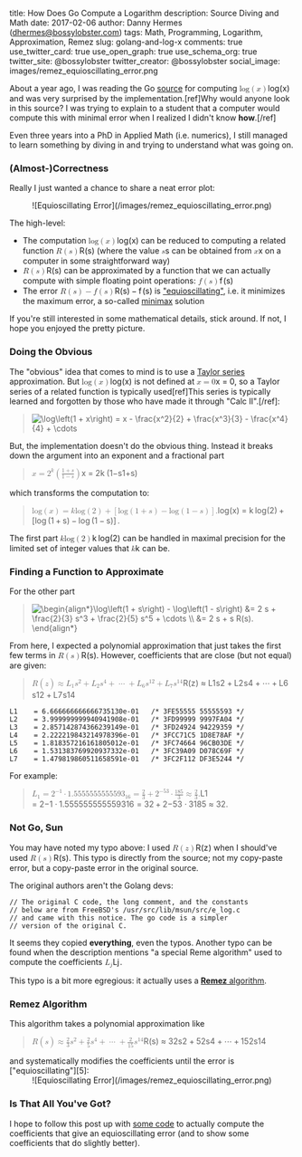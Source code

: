 title: How Does Go Compute a Logarithm
description: Source Diving and Math
date: 2017-02-06
author: Danny Hermes (dhermes@bossylobster.com)
tags: Math, Programming, Logarithm, Approximation, Remez
slug: golang-and-log-x
comments: true
use_twitter_card: true
use_open_graph: true
use_schema_org: true
twitter_site: @bossylobster
twitter_creator: @bossylobster
social_image: images/remez_equioscillating_error.png

About a year ago, I was reading the Go [source][1] for computing
<span class="katex"><span class="katex-mathml"><math><semantics><mrow><mi>log</mi><mo>&#8289;</mo><mo>(</mo><mi>x</mi><mo>)</mo></mrow><annotation encoding="application/x-tex">\log(x)</annotation></semantics></math></span><span class="katex-html" aria-hidden="true"><span class="base"><span class="strut" style="height:1em;vertical-align:-0.25em;"></span><span class="mop">lo<span style="margin-right:0.01389em;">g</span></span><span class="mopen">(</span><span class="mord mathit">x</span><span class="mclose">)</span></span></span></span> and was very surprised by the
implementation.[ref]Why would anyone look in this source? I was
trying to explain to a student that a computer would compute
this with minimal error when I realized I didn't know **how**.[/ref]

Even three years into a PhD in Applied Math (i.e. numerics), I still
managed to learn something by diving in and trying to understand what
was going on.

### (Almost-)Correctness

Really I just wanted a chance to share a neat error plot:

<div markdown="1" style="text-align: center;">
  ![Equioscillating Error](/images/remez_equioscillating_error.png)
</div>

The high-level:

- The computation <span class="katex"><span class="katex-mathml"><math><semantics><mrow><mi>log</mi><mo>&#8289;</mo><mo>(</mo><mi>x</mi><mo>)</mo></mrow><annotation encoding="application/x-tex">\log(x)</annotation></semantics></math></span><span class="katex-html" aria-hidden="true"><span class="base"><span class="strut" style="height:1em;vertical-align:-0.25em;"></span><span class="mop">lo<span style="margin-right:0.01389em;">g</span></span><span class="mopen">(</span><span class="mord mathit">x</span><span class="mclose">)</span></span></span></span> can be
  reduced to computing a related function <span class="katex"><span class="katex-mathml"><math><semantics><mrow><mi>R</mi><mo>(</mo><mi>s</mi><mo>)</mo></mrow><annotation encoding="application/x-tex">R(s)</annotation></semantics></math></span><span class="katex-html" aria-hidden="true"><span class="base"><span class="strut" style="height:1em;vertical-align:-0.25em;"></span><span class="mord mathit" style="margin-right:0.00773em;">R</span><span class="mopen">(</span><span class="mord mathit">s</span><span class="mclose">)</span></span></span></span>
  (where the value <span class="katex"><span class="katex-mathml"><math><semantics><mrow><mi>s</mi></mrow><annotation encoding="application/x-tex">s</annotation></semantics></math></span><span class="katex-html" aria-hidden="true"><span class="base"><span class="strut" style="height:0.43056em;vertical-align:0em;"></span><span class="mord mathit">s</span></span></span></span> can be obtained from
  <span class="katex"><span class="katex-mathml"><math><semantics><mrow><mi>x</mi></mrow><annotation encoding="application/x-tex">x</annotation></semantics></math></span><span class="katex-html" aria-hidden="true"><span class="base"><span class="strut" style="height:0.43056em;vertical-align:0em;"></span><span class="mord mathit">x</span></span></span></span> on a computer in some straightforward way)
- <span class="katex"><span class="katex-mathml"><math><semantics><mrow><mi>R</mi><mo>(</mo><mi>s</mi><mo>)</mo></mrow><annotation encoding="application/x-tex">R(s)</annotation></semantics></math></span><span class="katex-html" aria-hidden="true"><span class="base"><span class="strut" style="height:1em;vertical-align:-0.25em;"></span><span class="mord mathit" style="margin-right:0.00773em;">R</span><span class="mopen">(</span><span class="mord mathit">s</span><span class="mclose">)</span></span></span></span> can be approximated by a function that
  we can actually compute with simple floating point operations:
  <span class="katex"><span class="katex-mathml"><math><semantics><mrow><mi>f</mi><mo>(</mo><mi>s</mi><mo>)</mo></mrow><annotation encoding="application/x-tex">f(s)</annotation></semantics></math></span><span class="katex-html" aria-hidden="true"><span class="base"><span class="strut" style="height:1em;vertical-align:-0.25em;"></span><span class="mord mathit" style="margin-right:0.10764em;">f</span><span class="mopen">(</span><span class="mord mathit">s</span><span class="mclose">)</span></span></span></span>
- The error <span class="katex"><span class="katex-mathml"><math><semantics><mrow><mi>R</mi><mo>(</mo><mi>s</mi><mo>)</mo><mo>&#8722;</mo><mi>f</mi><mo>(</mo><mi>s</mi><mo>)</mo></mrow><annotation encoding="application/x-tex">R(s) - f(s)</annotation></semantics></math></span><span class="katex-html" aria-hidden="true"><span class="base"><span class="strut" style="height:1em;vertical-align:-0.25em;"></span><span class="mord mathit" style="margin-right:0.00773em;">R</span><span class="mopen">(</span><span class="mord mathit">s</span><span class="mclose">)</span><span class="mspace" style="margin-right:0.2222222222222222em;"></span><span class="mbin">&#8722;</span><span class="mspace" style="margin-right:0.2222222222222222em;"></span></span><span class="base"><span class="strut" style="height:1em;vertical-align:-0.25em;"></span><span class="mord mathit" style="margin-right:0.10764em;">f</span><span class="mopen">(</span><span class="mord mathit">s</span><span class="mclose">)</span></span></span></span> is ["equioscillating"][5],
  i.e. it minimizes the maximum error, a so-called
  [minimax][4] solution

If you're still interested in some mathematical details, stick
around. If not, I hope you enjoyed the pretty picture.

### Doing the Obvious

The "obvious" idea that comes to mind is to use a [Taylor series][2]
approximation. But <span class="katex"><span class="katex-mathml"><math><semantics><mrow><mi>log</mi><mo>&#8289;</mo><mo>(</mo><mi>x</mi><mo>)</mo></mrow><annotation encoding="application/x-tex">\log(x)</annotation></semantics></math></span><span class="katex-html" aria-hidden="true"><span class="base"><span class="strut" style="height:1em;vertical-align:-0.25em;"></span><span class="mop">lo<span style="margin-right:0.01389em;">g</span></span><span class="mopen">(</span><span class="mord mathit">x</span><span class="mclose">)</span></span></span></span> is not defined at
<span class="katex"><span class="katex-mathml"><math><semantics><mrow><mi>x</mi><mo>=</mo><mn>0</mn></mrow><annotation encoding="application/x-tex">x = 0</annotation></semantics></math></span><span class="katex-html" aria-hidden="true"><span class="base"><span class="strut" style="height:0.43056em;vertical-align:0em;"></span><span class="mord mathit">x</span><span class="mspace" style="margin-right:0.2777777777777778em;"></span><span class="mrel">=</span><span class="mspace" style="margin-right:0.2777777777777778em;"></span></span><span class="base"><span class="strut" style="height:0.64444em;vertical-align:0em;"></span><span class="mord">0</span></span></span></span>, so a Taylor series of a related function is
typically used[ref]This series is typically learned and forgotten by
those who have made it through "Calc II".[/ref]:

<blockquote class="latex-img"><img src="/latex_images/89.png" alt="\log\left(1 + x\right) = x - \frac{x^2}{2} + \frac{x^3}{3} - \frac{x^4}{4} + \cdots" class="latex-img"></img></blockquote>

But, the implementation doesn't do the obvious thing. Instead
it breaks down the argument into an exponent and a fractional part

<div class="katex-elt"><blockquote>
<span class="katex"><span class="katex-mathml"><math><semantics><mrow><mi>x</mi><mo>=</mo><msup><mn>2</mn><mi>k</mi></msup><mrow><mo fence="true">(</mo><mfrac><mrow><mn>1</mn><mo>+</mo><mi>s</mi></mrow><mrow><mn>1</mn><mo>&#8722;</mo><mi>s</mi></mrow></mfrac><mo fence="true">)</mo></mrow></mrow><annotation encoding="application/x-tex">x = 2^k \left(\frac{1 + s}{1 - s}\right)</annotation></semantics></math></span><span class="katex-html" aria-hidden="true"><span class="base"><span class="strut" style="height:0.43056em;vertical-align:0em;"></span><span class="mord mathit">x</span><span class="mspace" style="margin-right:0.2777777777777778em;"></span><span class="mrel">=</span><span class="mspace" style="margin-right:0.2777777777777778em;"></span></span><span class="base"><span class="strut" style="height:1.253331em;vertical-align:-0.403331em;"></span><span class="mord"><span class="mord">2</span><span class="msupsub"><span class="vlist-t"><span class="vlist-r"><span class="vlist" style="height:0.849108em;"><span style="top:-3.063em;margin-right:0.05em;"><span class="pstrut" style="height:2.7em;"></span><span class="sizing reset-size6 size3 mtight"><span class="mord mathit mtight" style="margin-right:0.03148em;">k</span></span></span></span></span></span></span></span><span class="mspace" style="margin-right:0.16666666666666666em;"></span><span class="minner"><span class="mopen delimcenter" style="top:0em;"><span class="delimsizing size1">(</span></span><span class="mord"><span class="mopen nulldelimiter"></span><span class="mfrac"><span class="vlist-t vlist-t2"><span class="vlist-r"><span class="vlist" style="height:0.845108em;"><span style="top:-2.655em;"><span class="pstrut" style="height:3em;"></span><span class="sizing reset-size6 size3 mtight"><span class="mord mtight"><span class="mord mtight">1</span><span class="mbin mtight">&#8722;</span><span class="mord mathit mtight">s</span></span></span></span><span style="top:-3.23em;"><span class="pstrut" style="height:3em;"></span><span class="frac-line" style="border-bottom-width:0.04em;"></span></span><span style="top:-3.394em;"><span class="pstrut" style="height:3em;"></span><span class="sizing reset-size6 size3 mtight"><span class="mord mtight"><span class="mord mtight">1</span><span class="mbin mtight">+</span><span class="mord mathit mtight">s</span></span></span></span></span><span class="vlist-s">&#8203;</span></span><span class="vlist-r"><span class="vlist" style="height:0.403331em;"><span></span></span></span></span></span><span class="mclose nulldelimiter"></span></span><span class="mclose delimcenter" style="top:0em;"><span class="delimsizing size1">)</span></span></span></span></span></span>
</blockquote></div>

which transforms the computation to:

<div class="katex-elt"><blockquote>
<span class="katex"><span class="katex-mathml"><math><semantics><mrow><mi>log</mi><mo>&#8289;</mo><mo>(</mo><mi>x</mi><mo>)</mo><mo>=</mo><mi>k</mi><mi>log</mi><mo>&#8289;</mo><mo>(</mo><mn>2</mn><mo>)</mo><mo>+</mo><mrow><mo fence="true">[</mo><mi>log</mi><mo>&#8289;</mo><mrow><mo fence="true">(</mo><mn>1</mn><mo>+</mo><mi>s</mi><mo fence="true">)</mo></mrow><mo>&#8722;</mo><mi>log</mi><mo>&#8289;</mo><mrow><mo fence="true">(</mo><mn>1</mn><mo>&#8722;</mo><mi>s</mi><mo fence="true">)</mo></mrow><mo fence="true">]</mo></mrow><mi mathvariant="normal">.</mi></mrow><annotation encoding="application/x-tex">\log(x) = k \log(2) + \left[\log\left(1 + s\right) - \log\left(1 - s\right)\right].</annotation></semantics></math></span><span class="katex-html" aria-hidden="true"><span class="base"><span class="strut" style="height:1em;vertical-align:-0.25em;"></span><span class="mop">lo<span style="margin-right:0.01389em;">g</span></span><span class="mopen">(</span><span class="mord mathit">x</span><span class="mclose">)</span><span class="mspace" style="margin-right:0.2777777777777778em;"></span><span class="mrel">=</span><span class="mspace" style="margin-right:0.2777777777777778em;"></span></span><span class="base"><span class="strut" style="height:1em;vertical-align:-0.25em;"></span><span class="mord mathit" style="margin-right:0.03148em;">k</span><span class="mspace" style="margin-right:0.16666666666666666em;"></span><span class="mop">lo<span style="margin-right:0.01389em;">g</span></span><span class="mopen">(</span><span class="mord">2</span><span class="mclose">)</span><span class="mspace" style="margin-right:0.2222222222222222em;"></span><span class="mbin">+</span><span class="mspace" style="margin-right:0.2222222222222222em;"></span></span><span class="base"><span class="strut" style="height:1em;vertical-align:-0.25em;"></span><span class="minner"><span class="mopen delimcenter" style="top:0em;">[</span><span class="mop">lo<span style="margin-right:0.01389em;">g</span></span><span class="mspace" style="margin-right:0.16666666666666666em;"></span><span class="minner"><span class="mopen delimcenter" style="top:0em;">(</span><span class="mord">1</span><span class="mspace" style="margin-right:0.2222222222222222em;"></span><span class="mbin">+</span><span class="mspace" style="margin-right:0.2222222222222222em;"></span><span class="mord mathit">s</span><span class="mclose delimcenter" style="top:0em;">)</span></span><span class="mspace" style="margin-right:0.2222222222222222em;"></span><span class="mbin">&#8722;</span><span class="mspace" style="margin-right:0.2222222222222222em;"></span><span class="mop">lo<span style="margin-right:0.01389em;">g</span></span><span class="mspace" style="margin-right:0.16666666666666666em;"></span><span class="minner"><span class="mopen delimcenter" style="top:0em;">(</span><span class="mord">1</span><span class="mspace" style="margin-right:0.2222222222222222em;"></span><span class="mbin">&#8722;</span><span class="mspace" style="margin-right:0.2222222222222222em;"></span><span class="mord mathit">s</span><span class="mclose delimcenter" style="top:0em;">)</span></span><span class="mclose delimcenter" style="top:0em;">]</span></span><span class="mspace" style="margin-right:0.16666666666666666em;"></span><span class="mord">.</span></span></span></span>
</blockquote></div>

The first part <span class="katex"><span class="katex-mathml"><math><semantics><mrow><mi>k</mi><mi>log</mi><mo>&#8289;</mo><mo>(</mo><mn>2</mn><mo>)</mo></mrow><annotation encoding="application/x-tex">k \log(2)</annotation></semantics></math></span><span class="katex-html" aria-hidden="true"><span class="base"><span class="strut" style="height:1em;vertical-align:-0.25em;"></span><span class="mord mathit" style="margin-right:0.03148em;">k</span><span class="mspace" style="margin-right:0.16666666666666666em;"></span><span class="mop">lo<span style="margin-right:0.01389em;">g</span></span><span class="mopen">(</span><span class="mord">2</span><span class="mclose">)</span></span></span></span> can be handled in maximal
precision for the limited set of integer values that <span class="katex"><span class="katex-mathml"><math><semantics><mrow><mi>k</mi></mrow><annotation encoding="application/x-tex">k</annotation></semantics></math></span><span class="katex-html" aria-hidden="true"><span class="base"><span class="strut" style="height:0.69444em;vertical-align:0em;"></span><span class="mord mathit" style="margin-right:0.03148em;">k</span></span></span></span>
can be.

### Finding a Function to Approximate

For the other part

<blockquote class="latex-img"><img src="/latex_images/90.png" alt="\begin{align*}\log\left(1 + s\right) - \log\left(1 - s\right) &= 2 s + \frac{2}{3} s^3 + \frac{2}{5} s^5 + \cdots \\ &= 2 s + s R(s). \end{align*}" class="latex-img"></img></blockquote>

From here, I expected a polynomial approximation that just takes the first
few terms in <span class="katex"><span class="katex-mathml"><math><semantics><mrow><mi>R</mi><mo>(</mo><mi>s</mi><mo>)</mo></mrow><annotation encoding="application/x-tex">R(s)</annotation></semantics></math></span><span class="katex-html" aria-hidden="true"><span class="base"><span class="strut" style="height:1em;vertical-align:-0.25em;"></span><span class="mord mathit" style="margin-right:0.00773em;">R</span><span class="mopen">(</span><span class="mord mathit">s</span><span class="mclose">)</span></span></span></span>.
However, coefficients that are close (but not equal) are given:

<div class="katex-elt"><blockquote>
<span class="katex"><span class="katex-mathml"><math><semantics><mrow><mi>R</mi><mo>(</mo><mi>z</mi><mo>)</mo><mo>&#8776;</mo><msub><mi>L</mi><mn>1</mn></msub><msup><mi>s</mi><mn>2</mn></msup><mo>+</mo><msub><mi>L</mi><mn>2</mn></msub><msup><mi>s</mi><mn>4</mn></msup><mo>+</mo><mo>&#8943;</mo><mo>+</mo><msub><mi>L</mi><mn>6</mn></msub><msup><mi>s</mi><mn>12</mn></msup><mo>+</mo><msub><mi>L</mi><mn>7</mn></msub><msup><mi>s</mi><mn>14</mn></msup></mrow><annotation encoding="application/x-tex">R(z) \approx L_1 s^2 + L_2 s^4 + \cdots + L_6 s^{12} + L_7 s^{14}</annotation></semantics></math></span><span class="katex-html" aria-hidden="true"><span class="base"><span class="strut" style="height:1em;vertical-align:-0.25em;"></span><span class="mord mathit" style="margin-right:0.00773em;">R</span><span class="mopen">(</span><span class="mord mathit" style="margin-right:0.04398em;">z</span><span class="mclose">)</span><span class="mspace" style="margin-right:0.2777777777777778em;"></span><span class="mrel">&#8776;</span><span class="mspace" style="margin-right:0.2777777777777778em;"></span></span><span class="base"><span class="strut" style="height:0.964108em;vertical-align:-0.15em;"></span><span class="mord"><span class="mord mathit">L</span><span class="msupsub"><span class="vlist-t vlist-t2"><span class="vlist-r"><span class="vlist" style="height:0.30110799999999993em;"><span style="top:-2.5500000000000003em;margin-left:0em;margin-right:0.05em;"><span class="pstrut" style="height:2.7em;"></span><span class="sizing reset-size6 size3 mtight"><span class="mord mtight">1</span></span></span></span><span class="vlist-s">&#8203;</span></span><span class="vlist-r"><span class="vlist" style="height:0.15em;"><span></span></span></span></span></span></span><span class="mord"><span class="mord mathit">s</span><span class="msupsub"><span class="vlist-t"><span class="vlist-r"><span class="vlist" style="height:0.8141079999999999em;"><span style="top:-3.063em;margin-right:0.05em;"><span class="pstrut" style="height:2.7em;"></span><span class="sizing reset-size6 size3 mtight"><span class="mord mtight">2</span></span></span></span></span></span></span></span><span class="mspace" style="margin-right:0.2222222222222222em;"></span><span class="mbin">+</span><span class="mspace" style="margin-right:0.2222222222222222em;"></span></span><span class="base"><span class="strut" style="height:0.964108em;vertical-align:-0.15em;"></span><span class="mord"><span class="mord mathit">L</span><span class="msupsub"><span class="vlist-t vlist-t2"><span class="vlist-r"><span class="vlist" style="height:0.30110799999999993em;"><span style="top:-2.5500000000000003em;margin-left:0em;margin-right:0.05em;"><span class="pstrut" style="height:2.7em;"></span><span class="sizing reset-size6 size3 mtight"><span class="mord mtight">2</span></span></span></span><span class="vlist-s">&#8203;</span></span><span class="vlist-r"><span class="vlist" style="height:0.15em;"><span></span></span></span></span></span></span><span class="mord"><span class="mord mathit">s</span><span class="msupsub"><span class="vlist-t"><span class="vlist-r"><span class="vlist" style="height:0.8141079999999999em;"><span style="top:-3.063em;margin-right:0.05em;"><span class="pstrut" style="height:2.7em;"></span><span class="sizing reset-size6 size3 mtight"><span class="mord mtight">4</span></span></span></span></span></span></span></span><span class="mspace" style="margin-right:0.2222222222222222em;"></span><span class="mbin">+</span><span class="mspace" style="margin-right:0.2222222222222222em;"></span></span><span class="base"><span class="strut" style="height:0.66666em;vertical-align:-0.08333em;"></span><span class="minner">&#8943;</span><span class="mspace" style="margin-right:0.2222222222222222em;"></span><span class="mbin">+</span><span class="mspace" style="margin-right:0.2222222222222222em;"></span></span><span class="base"><span class="strut" style="height:0.964108em;vertical-align:-0.15em;"></span><span class="mord"><span class="mord mathit">L</span><span class="msupsub"><span class="vlist-t vlist-t2"><span class="vlist-r"><span class="vlist" style="height:0.30110799999999993em;"><span style="top:-2.5500000000000003em;margin-left:0em;margin-right:0.05em;"><span class="pstrut" style="height:2.7em;"></span><span class="sizing reset-size6 size3 mtight"><span class="mord mtight">6</span></span></span></span><span class="vlist-s">&#8203;</span></span><span class="vlist-r"><span class="vlist" style="height:0.15em;"><span></span></span></span></span></span></span><span class="mord"><span class="mord mathit">s</span><span class="msupsub"><span class="vlist-t"><span class="vlist-r"><span class="vlist" style="height:0.8141079999999999em;"><span style="top:-3.063em;margin-right:0.05em;"><span class="pstrut" style="height:2.7em;"></span><span class="sizing reset-size6 size3 mtight"><span class="mord mtight"><span class="mord mtight">1</span><span class="mord mtight">2</span></span></span></span></span></span></span></span></span><span class="mspace" style="margin-right:0.2222222222222222em;"></span><span class="mbin">+</span><span class="mspace" style="margin-right:0.2222222222222222em;"></span></span><span class="base"><span class="strut" style="height:0.964108em;vertical-align:-0.15em;"></span><span class="mord"><span class="mord mathit">L</span><span class="msupsub"><span class="vlist-t vlist-t2"><span class="vlist-r"><span class="vlist" style="height:0.30110799999999993em;"><span style="top:-2.5500000000000003em;margin-left:0em;margin-right:0.05em;"><span class="pstrut" style="height:2.7em;"></span><span class="sizing reset-size6 size3 mtight"><span class="mord mtight">7</span></span></span></span><span class="vlist-s">&#8203;</span></span><span class="vlist-r"><span class="vlist" style="height:0.15em;"><span></span></span></span></span></span></span><span class="mord"><span class="mord mathit">s</span><span class="msupsub"><span class="vlist-t"><span class="vlist-r"><span class="vlist" style="height:0.8141079999999999em;"><span style="top:-3.063em;margin-right:0.05em;"><span class="pstrut" style="height:2.7em;"></span><span class="sizing reset-size6 size3 mtight"><span class="mord mtight"><span class="mord mtight">1</span><span class="mord mtight">4</span></span></span></span></span></span></span></span></span></span></span></span>
</blockquote></div>

```
L1    = 6.666666666666735130e-01   /* 3FE55555 55555593 */
L2    = 3.999999999940941908e-01   /* 3FD99999 9997FA04 */
L3    = 2.857142874366239149e-01   /* 3FD24924 94229359 */
L4    = 2.222219843214978396e-01   /* 3FCC71C5 1D8E78AF */
L5    = 1.818357216161805012e-01   /* 3FC74664 96CB03DE */
L6    = 1.531383769920937332e-01   /* 3FC39A09 D078C69F */
L7    = 1.479819860511658591e-01   /* 3FC2F112 DF3E5244 */
```

For example:
<div class="katex-elt"><blockquote>
<span class="katex"><span class="katex-mathml"><math><semantics><mrow><msub><mi>L</mi><mn>1</mn></msub><mo>=</mo><msup><mn>2</mn><mrow><mo>&#8722;</mo><mn>1</mn></mrow></msup><mo>&#8901;</mo><mn>1.555555555559</mn><msub><mn>3</mn><mn>16</mn></msub><mo>=</mo><mfrac><mn>2</mn><mn>3</mn></mfrac><mo>+</mo><msup><mn>2</mn><mrow><mo>&#8722;</mo><mn>53</mn></mrow></msup><mo>&#8901;</mo><mfrac><mn>185</mn><mn>3</mn></mfrac><mo>&#8776;</mo><mfrac><mn>2</mn><mn>3</mn></mfrac><mi mathvariant="normal">.</mi></mrow><annotation encoding="application/x-tex">L_1 = 2^{-1} \cdot 1.5555555555593_{16} = \frac{2}{3} + 2^{-53} \cdot \frac{185}{3} \approx \frac{2}{3}.</annotation></semantics></math></span><span class="katex-html" aria-hidden="true"><span class="base"><span class="strut" style="height:0.83333em;vertical-align:-0.15em;"></span><span class="mord"><span class="mord mathit">L</span><span class="msupsub"><span class="vlist-t vlist-t2"><span class="vlist-r"><span class="vlist" style="height:0.30110799999999993em;"><span style="top:-2.5500000000000003em;margin-left:0em;margin-right:0.05em;"><span class="pstrut" style="height:2.7em;"></span><span class="sizing reset-size6 size3 mtight"><span class="mord mtight">1</span></span></span></span><span class="vlist-s">&#8203;</span></span><span class="vlist-r"><span class="vlist" style="height:0.15em;"><span></span></span></span></span></span></span><span class="mspace" style="margin-right:0.2777777777777778em;"></span><span class="mrel">=</span><span class="mspace" style="margin-right:0.2777777777777778em;"></span></span><span class="base"><span class="strut" style="height:0.8141079999999999em;vertical-align:0em;"></span><span class="mord"><span class="mord">2</span><span class="msupsub"><span class="vlist-t"><span class="vlist-r"><span class="vlist" style="height:0.8141079999999999em;"><span style="top:-3.063em;margin-right:0.05em;"><span class="pstrut" style="height:2.7em;"></span><span class="sizing reset-size6 size3 mtight"><span class="mord mtight"><span class="mord mtight">&#8722;</span><span class="mord mtight">1</span></span></span></span></span></span></span></span></span><span class="mspace" style="margin-right:0.2222222222222222em;"></span><span class="mbin">&#8901;</span><span class="mspace" style="margin-right:0.2222222222222222em;"></span></span><span class="base"><span class="strut" style="height:0.79444em;vertical-align:-0.15em;"></span><span class="mord">1</span><span class="mord">.</span><span class="mord">5</span><span class="mord">5</span><span class="mord">5</span><span class="mord">5</span><span class="mord">5</span><span class="mord">5</span><span class="mord">5</span><span class="mord">5</span><span class="mord">5</span><span class="mord">5</span><span class="mord">5</span><span class="mord">9</span><span class="mord"><span class="mord">3</span><span class="msupsub"><span class="vlist-t vlist-t2"><span class="vlist-r"><span class="vlist" style="height:0.30110799999999993em;"><span style="top:-2.5500000000000003em;margin-left:0em;margin-right:0.05em;"><span class="pstrut" style="height:2.7em;"></span><span class="sizing reset-size6 size3 mtight"><span class="mord mtight"><span class="mord mtight">1</span><span class="mord mtight">6</span></span></span></span></span><span class="vlist-s">&#8203;</span></span><span class="vlist-r"><span class="vlist" style="height:0.15em;"><span></span></span></span></span></span></span><span class="mspace" style="margin-right:0.2777777777777778em;"></span><span class="mrel">=</span><span class="mspace" style="margin-right:0.2777777777777778em;"></span></span><span class="base"><span class="strut" style="height:1.190108em;vertical-align:-0.345em;"></span><span class="mord"><span class="mopen nulldelimiter"></span><span class="mfrac"><span class="vlist-t vlist-t2"><span class="vlist-r"><span class="vlist" style="height:0.845108em;"><span style="top:-2.6550000000000002em;"><span class="pstrut" style="height:3em;"></span><span class="sizing reset-size6 size3 mtight"><span class="mord mtight"><span class="mord mtight">3</span></span></span></span><span style="top:-3.23em;"><span class="pstrut" style="height:3em;"></span><span class="frac-line" style="border-bottom-width:0.04em;"></span></span><span style="top:-3.394em;"><span class="pstrut" style="height:3em;"></span><span class="sizing reset-size6 size3 mtight"><span class="mord mtight"><span class="mord mtight">2</span></span></span></span></span><span class="vlist-s">&#8203;</span></span><span class="vlist-r"><span class="vlist" style="height:0.345em;"><span></span></span></span></span></span><span class="mclose nulldelimiter"></span></span><span class="mspace" style="margin-right:0.2222222222222222em;"></span><span class="mbin">+</span><span class="mspace" style="margin-right:0.2222222222222222em;"></span></span><span class="base"><span class="strut" style="height:0.8141079999999999em;vertical-align:0em;"></span><span class="mord"><span class="mord">2</span><span class="msupsub"><span class="vlist-t"><span class="vlist-r"><span class="vlist" style="height:0.8141079999999999em;"><span style="top:-3.063em;margin-right:0.05em;"><span class="pstrut" style="height:2.7em;"></span><span class="sizing reset-size6 size3 mtight"><span class="mord mtight"><span class="mord mtight">&#8722;</span><span class="mord mtight">5</span><span class="mord mtight">3</span></span></span></span></span></span></span></span></span><span class="mspace" style="margin-right:0.2222222222222222em;"></span><span class="mbin">&#8901;</span><span class="mspace" style="margin-right:0.2222222222222222em;"></span></span><span class="base"><span class="strut" style="height:1.190108em;vertical-align:-0.345em;"></span><span class="mord"><span class="mopen nulldelimiter"></span><span class="mfrac"><span class="vlist-t vlist-t2"><span class="vlist-r"><span class="vlist" style="height:0.845108em;"><span style="top:-2.6550000000000002em;"><span class="pstrut" style="height:3em;"></span><span class="sizing reset-size6 size3 mtight"><span class="mord mtight"><span class="mord mtight">3</span></span></span></span><span style="top:-3.23em;"><span class="pstrut" style="height:3em;"></span><span class="frac-line" style="border-bottom-width:0.04em;"></span></span><span style="top:-3.394em;"><span class="pstrut" style="height:3em;"></span><span class="sizing reset-size6 size3 mtight"><span class="mord mtight"><span class="mord mtight">1</span><span class="mord mtight">8</span><span class="mord mtight">5</span></span></span></span></span><span class="vlist-s">&#8203;</span></span><span class="vlist-r"><span class="vlist" style="height:0.345em;"><span></span></span></span></span></span><span class="mclose nulldelimiter"></span></span><span class="mspace" style="margin-right:0.2777777777777778em;"></span><span class="mrel">&#8776;</span><span class="mspace" style="margin-right:0.2777777777777778em;"></span></span><span class="base"><span class="strut" style="height:1.190108em;vertical-align:-0.345em;"></span><span class="mord"><span class="mopen nulldelimiter"></span><span class="mfrac"><span class="vlist-t vlist-t2"><span class="vlist-r"><span class="vlist" style="height:0.845108em;"><span style="top:-2.6550000000000002em;"><span class="pstrut" style="height:3em;"></span><span class="sizing reset-size6 size3 mtight"><span class="mord mtight"><span class="mord mtight">3</span></span></span></span><span style="top:-3.23em;"><span class="pstrut" style="height:3em;"></span><span class="frac-line" style="border-bottom-width:0.04em;"></span></span><span style="top:-3.394em;"><span class="pstrut" style="height:3em;"></span><span class="sizing reset-size6 size3 mtight"><span class="mord mtight"><span class="mord mtight">2</span></span></span></span></span><span class="vlist-s">&#8203;</span></span><span class="vlist-r"><span class="vlist" style="height:0.345em;"><span></span></span></span></span></span><span class="mclose nulldelimiter"></span></span><span class="mord">.</span></span></span></span>
</blockquote></div>

### Not Go, Sun

You may have noted my typo above: I used <span class="katex"><span class="katex-mathml"><math><semantics><mrow><mi>R</mi><mo>(</mo><mi>z</mi><mo>)</mo></mrow><annotation encoding="application/x-tex">R(z)</annotation></semantics></math></span><span class="katex-html" aria-hidden="true"><span class="base"><span class="strut" style="height:1em;vertical-align:-0.25em;"></span><span class="mord mathit" style="margin-right:0.00773em;">R</span><span class="mopen">(</span><span class="mord mathit" style="margin-right:0.04398em;">z</span><span class="mclose">)</span></span></span></span>
when I should've used <span class="katex"><span class="katex-mathml"><math><semantics><mrow><mi>R</mi><mo>(</mo><mi>s</mi><mo>)</mo></mrow><annotation encoding="application/x-tex">R(s)</annotation></semantics></math></span><span class="katex-html" aria-hidden="true"><span class="base"><span class="strut" style="height:1em;vertical-align:-0.25em;"></span><span class="mord mathit" style="margin-right:0.00773em;">R</span><span class="mopen">(</span><span class="mord mathit">s</span><span class="mclose">)</span></span></span></span>. This typo is
directly from the source; not my copy-paste error, but a
copy-paste error in the original source.

The original authors aren't the Golang devs:

```
// The original C code, the long comment, and the constants
// below are from FreeBSD's /usr/src/lib/msun/src/e_log.c
// and came with this notice. The go code is a simpler
// version of the original C.
```

It seems they copied **everything**, even the typos. Another
typo can be found when the description mentions
"a special Reme algorithm" used to compute the coefficients
<span class="katex"><span class="katex-mathml"><math><semantics><mrow><msub><mi>L</mi><mi>j</mi></msub></mrow><annotation encoding="application/x-tex">L_j</annotation></semantics></math></span><span class="katex-html" aria-hidden="true"><span class="base"><span class="strut" style="height:0.969438em;vertical-align:-0.286108em;"></span><span class="mord"><span class="mord mathit">L</span><span class="msupsub"><span class="vlist-t vlist-t2"><span class="vlist-r"><span class="vlist" style="height:0.311664em;"><span style="top:-2.5500000000000003em;margin-left:0em;margin-right:0.05em;"><span class="pstrut" style="height:2.7em;"></span><span class="sizing reset-size6 size3 mtight"><span class="mord mathit mtight" style="margin-right:0.05724em;">j</span></span></span></span><span class="vlist-s">&#8203;</span></span><span class="vlist-r"><span class="vlist" style="height:0.286108em;"><span></span></span></span></span></span></span></span></span></span>.

This typo is a bit more egregious: it actually uses a
[**Remez** algorithm][3].

### Remez Algorithm

This algorithm takes a polynomial approximation like
<div class="katex-elt"><blockquote>
<span class="katex"><span class="katex-mathml"><math><semantics><mrow><mi>R</mi><mo>(</mo><mi>s</mi><mo>)</mo><mo>&#8776;</mo><mfrac><mn>2</mn><mn>3</mn></mfrac><msup><mi>s</mi><mn>2</mn></msup><mo>+</mo><mfrac><mn>2</mn><mn>5</mn></mfrac><msup><mi>s</mi><mn>4</mn></msup><mo>+</mo><mo>&#8943;</mo><mo>+</mo><mfrac><mn>2</mn><mn>15</mn></mfrac><msup><mi>s</mi><mn>14</mn></msup></mrow><annotation encoding="application/x-tex">R(s) \approx \frac{2}{3} s^2 + \frac{2}{5} s^4 + \cdots + \frac{2}{15} s^{14}</annotation></semantics></math></span><span class="katex-html" aria-hidden="true"><span class="base"><span class="strut" style="height:1em;vertical-align:-0.25em;"></span><span class="mord mathit" style="margin-right:0.00773em;">R</span><span class="mopen">(</span><span class="mord mathit">s</span><span class="mclose">)</span><span class="mspace" style="margin-right:0.2777777777777778em;"></span><span class="mrel">&#8776;</span><span class="mspace" style="margin-right:0.2777777777777778em;"></span></span><span class="base"><span class="strut" style="height:1.190108em;vertical-align:-0.345em;"></span><span class="mord"><span class="mopen nulldelimiter"></span><span class="mfrac"><span class="vlist-t vlist-t2"><span class="vlist-r"><span class="vlist" style="height:0.845108em;"><span style="top:-2.6550000000000002em;"><span class="pstrut" style="height:3em;"></span><span class="sizing reset-size6 size3 mtight"><span class="mord mtight"><span class="mord mtight">3</span></span></span></span><span style="top:-3.23em;"><span class="pstrut" style="height:3em;"></span><span class="frac-line" style="border-bottom-width:0.04em;"></span></span><span style="top:-3.394em;"><span class="pstrut" style="height:3em;"></span><span class="sizing reset-size6 size3 mtight"><span class="mord mtight"><span class="mord mtight">2</span></span></span></span></span><span class="vlist-s">&#8203;</span></span><span class="vlist-r"><span class="vlist" style="height:0.345em;"><span></span></span></span></span></span><span class="mclose nulldelimiter"></span></span><span class="mord"><span class="mord mathit">s</span><span class="msupsub"><span class="vlist-t"><span class="vlist-r"><span class="vlist" style="height:0.8141079999999999em;"><span style="top:-3.063em;margin-right:0.05em;"><span class="pstrut" style="height:2.7em;"></span><span class="sizing reset-size6 size3 mtight"><span class="mord mtight">2</span></span></span></span></span></span></span></span><span class="mspace" style="margin-right:0.2222222222222222em;"></span><span class="mbin">+</span><span class="mspace" style="margin-right:0.2222222222222222em;"></span></span><span class="base"><span class="strut" style="height:1.190108em;vertical-align:-0.345em;"></span><span class="mord"><span class="mopen nulldelimiter"></span><span class="mfrac"><span class="vlist-t vlist-t2"><span class="vlist-r"><span class="vlist" style="height:0.845108em;"><span style="top:-2.6550000000000002em;"><span class="pstrut" style="height:3em;"></span><span class="sizing reset-size6 size3 mtight"><span class="mord mtight"><span class="mord mtight">5</span></span></span></span><span style="top:-3.23em;"><span class="pstrut" style="height:3em;"></span><span class="frac-line" style="border-bottom-width:0.04em;"></span></span><span style="top:-3.394em;"><span class="pstrut" style="height:3em;"></span><span class="sizing reset-size6 size3 mtight"><span class="mord mtight"><span class="mord mtight">2</span></span></span></span></span><span class="vlist-s">&#8203;</span></span><span class="vlist-r"><span class="vlist" style="height:0.345em;"><span></span></span></span></span></span><span class="mclose nulldelimiter"></span></span><span class="mord"><span class="mord mathit">s</span><span class="msupsub"><span class="vlist-t"><span class="vlist-r"><span class="vlist" style="height:0.8141079999999999em;"><span style="top:-3.063em;margin-right:0.05em;"><span class="pstrut" style="height:2.7em;"></span><span class="sizing reset-size6 size3 mtight"><span class="mord mtight">4</span></span></span></span></span></span></span></span><span class="mspace" style="margin-right:0.2222222222222222em;"></span><span class="mbin">+</span><span class="mspace" style="margin-right:0.2222222222222222em;"></span></span><span class="base"><span class="strut" style="height:0.66666em;vertical-align:-0.08333em;"></span><span class="minner">&#8943;</span><span class="mspace" style="margin-right:0.2222222222222222em;"></span><span class="mbin">+</span><span class="mspace" style="margin-right:0.2222222222222222em;"></span></span><span class="base"><span class="strut" style="height:1.190108em;vertical-align:-0.345em;"></span><span class="mord"><span class="mopen nulldelimiter"></span><span class="mfrac"><span class="vlist-t vlist-t2"><span class="vlist-r"><span class="vlist" style="height:0.845108em;"><span style="top:-2.6550000000000002em;"><span class="pstrut" style="height:3em;"></span><span class="sizing reset-size6 size3 mtight"><span class="mord mtight"><span class="mord mtight">1</span><span class="mord mtight">5</span></span></span></span><span style="top:-3.23em;"><span class="pstrut" style="height:3em;"></span><span class="frac-line" style="border-bottom-width:0.04em;"></span></span><span style="top:-3.394em;"><span class="pstrut" style="height:3em;"></span><span class="sizing reset-size6 size3 mtight"><span class="mord mtight"><span class="mord mtight">2</span></span></span></span></span><span class="vlist-s">&#8203;</span></span><span class="vlist-r"><span class="vlist" style="height:0.345em;"><span></span></span></span></span></span><span class="mclose nulldelimiter"></span></span><span class="mord"><span class="mord mathit">s</span><span class="msupsub"><span class="vlist-t"><span class="vlist-r"><span class="vlist" style="height:0.8141079999999999em;"><span style="top:-3.063em;margin-right:0.05em;"><span class="pstrut" style="height:2.7em;"></span><span class="sizing reset-size6 size3 mtight"><span class="mord mtight"><span class="mord mtight">1</span><span class="mord mtight">4</span></span></span></span></span></span></span></span></span></span></span></span>
</blockquote></div>
and systematically modifies the coefficients until the error is
["equioscillating"][5]:

<div markdown="1" style="text-align: center;">
  ![Equioscillating Error](/images/remez_equioscillating_error.png)
</div>

### Is That All You've Got?

I hope to follow this post up with [some code][6] to actually compute
the coefficients that give an equioscillating error (and to show some
coefficients that do slightly better).

[1]: https://golang.org/src/math/log.go
[2]: https://en.wikipedia.org/wiki/Taylor_series
[3]: https://en.wikipedia.org/wiki/Remez_algorithm
[4]: https://en.wikipedia.org/wiki/Minimax_approximation_algorithm
[5]: https://en.wikipedia.org/wiki/Equioscillation_theorem
[6]: https://gist.github.com/dhermes/105da2a3c9861c90ea39
